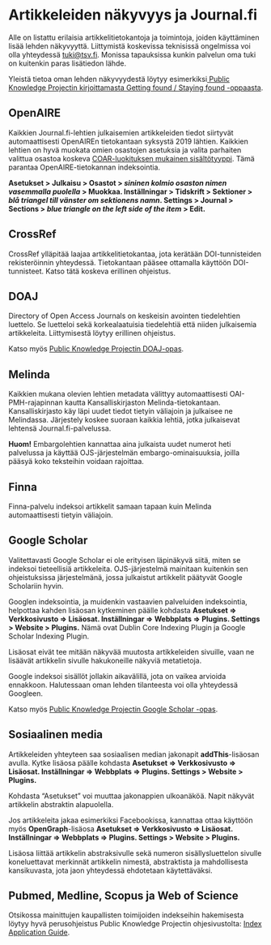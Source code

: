 # Artikkeleiden näkyvyys ja Journal.fi
Alle on listattu erilaisia artikkelitietokantoja ja toimintoja, joiden käyttäminen lisää lehden näkyvyyttä. Liittymistä koskevissa teknisissä ongelmissa voi olla yhteydessä [tuki@tsv.fi](mailto:tuki@tsv.fi). Monissa tapauksissa kunkin palvelun oma tuki on kuitenkin paras lisätiedon lähde.

Yleistä tietoa oman lehden näkyvyydestä löytyy esimerkiksi[ Public Knowledge Projectin kirjoittamasta Getting found / Staying found -oppaasta](https://docs.pkp.sfu.ca/getting-found-staying-found/en/).

## OpenAIRE

Kaikkien Journal.fi-lehtien julkaisemien artikkeleiden tiedot siirtyvät automaattisesti OpenAIREn tietokantaan syksystä 2019 lähtien. Kaikkien lehtien on hyvä muokata omien osastojen asetuksia ja valita parhaiten valittua osastoa koskeva [COAR-luokituksen mukainen sisältötyyppi](https://vocabularies.coar-repositories.org/resource_types/). Tämä parantaa OpenAIRE-tietokannan indeksointia.

**Asetukset > Julkaisu > Osastot > _sininen kolmio osaston nimen vasemmalla puolella_ > Muokkaa. Inställningar > Tidskrift > Sektioner > _blå triangel till vänster om sektionens namn_. Settings > Journal > Sections > _blue triangle on the left side of the item_ > Edit.**

## CrossRef

CrossRef ylläpitää laajaa artikkelitietokantaa, jota kerätään DOI-tunnisteiden rekisteröinnin yhteydessä. Tietokantaan pääsee ottamalla käyttöön DOI-tunnisteet. Katso tätä koskeva erillinen ohjeistus.

## DOAJ

Directory of Open Access Journals on keskeisin avointen tiedelehtien luettelo. Se luetteloi sekä korkealaatuisia tiedelehtiä että niiden julkaisemia artikkeleita. Liittymisestä löytyy erillinen ohjeistus.

Katso myös [Public Knowledge Projectin DOAJ-opas](https://docs.pkp.sfu.ca/doaj/).

## Melinda

Kaikkien mukana olevien lehtien metadata välittyy automaattisesti OAI-PMH-rajapinnan kautta Kansalliskirjaston Melinda-tietokantaan. Kansalliskirjasto käy läpi uudet tiedot tietyin väliajoin ja julkaisee ne Melindassa. Järjestely koskee suoraan kaikkia lehtiä, jotka julkaisevat lehtensä Journal.fi-palvelussa. 

**Huom!** Embargolehtien kannattaa aina julkaista uudet numerot heti palvelussa ja käyttää OJS-järjestelmän embargo-ominaisuuksia, joilla pääsyä koko teksteihin voidaan rajoittaa.

## Finna

Finna-palvelu indeksoi artikkelit samaan tapaan kuin Melinda automaattisesti tietyin väliajoin.

## Google Scholar

Valitettavasti Google Scholar ei ole erityisen läpinäkyvä siitä, miten se indeksoi tieteellisiä artikkeleita. OJS-järjestelmä mainitaan kuitenkin sen ohjeistuksissa järjestelmänä, jossa julkaistut artikkelit päätyvät Google Scholariin hyvin. 

Googlen indeksointia, ja muidenkin vastaavien palveluiden indeksointia, helpottaa kahden lisäosan kytkeminen päälle kohdasta **Asetukset => Verkkosivusto => Lisäosat. Inställningar => Webbplats => Plugins. Settings > Website > Plugins.** Nämä ovat Dublin Core Indexing Plugin ja Google Scholar Indexing Plugin.

Lisäosat eivät tee mitään näkyvää muutosta artikkeleiden sivuille, vaan ne lisäävät artikkelin sivulle hakukoneille näkyviä metatietoja.

Google indeksoi sisällöt jollakin aikavälillä, jota on vaikea arvioida ennakkoon. Halutessaan oman lehden tilanteesta voi olla yhteydessä Googleen.

Katso myös [Public Knowledge Projectin Google Scholar -opas](https://docs.pkp.sfu.ca/google-scholar/).

## Sosiaalinen media

Artikkeleiden yhteyteen saa sosiaalisen median jakonapit **addThis**-lisäosan avulla. Kytke lisäosa päälle kohdasta **Asetukset => Verkkosivusto => Lisäosat. Inställningar => Webbplats => Plugins. Settings > Website > Plugins.**

Kohdasta “Asetukset” voi muuttaa jakonappien ulkoanäköä. Napit näkyvät artikkelin abstraktin alapuolella. 

Jos artikkeleita jakaa esimerkiksi Facebookissa, kannattaa ottaa käyttöön myös **OpenGraph**-lisäosa **Asetukset => Verkkosivusto => Lisäosat. Inställningar => Webbplats => Plugins. Settings > Website > Plugins.**

Lisäosa liittää artikkelin abstraksivulle sekä numeron sisällysluettelon sivulle koneluettavat merkinnät artikkelin nimestä, abstraktista ja mahdollisesta kansikuvasta, jota jaon yhteydessä ehdotetaan käytettäväksi.

## Pubmed, Medline, Scopus ja Web of Science

Otsikossa mainittujen kaupallisten toimijoiden indekseihin hakemisesta löytyy hyvä perusohjeistus Public Knowledge Projectin ohjesivustolta: [Index Application Guide](https://docs.pkp.sfu.ca/indexing-guide/en/).

